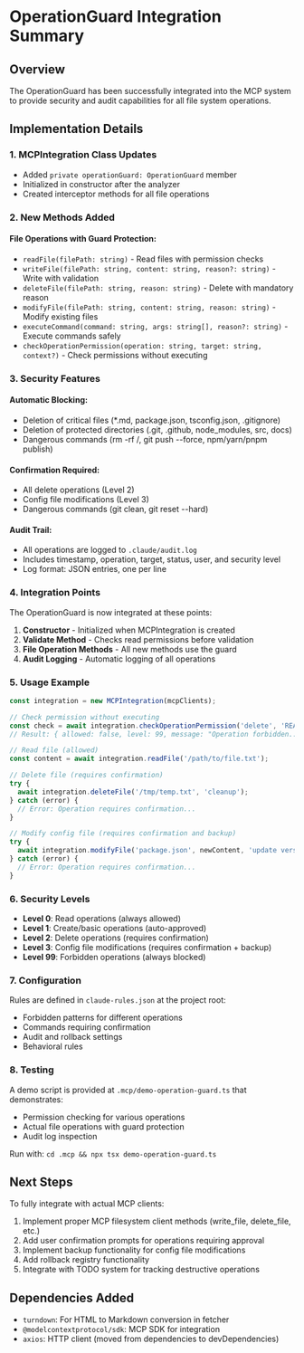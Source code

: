 # OperationGuard Integration Summary

## Overview

The OperationGuard has been successfully integrated into the MCP system to provide security and audit capabilities for all file system operations.

## Implementation Details

### 1. **MCPIntegration Class Updates**

- Added `private operationGuard: OperationGuard` member
- Initialized in constructor after the analyzer
- Created interceptor methods for all file operations

### 2. **New Methods Added**

#### File Operations with Guard Protection:

- `readFile(filePath: string)` - Read files with permission checks
- `writeFile(filePath: string, content: string, reason?: string)` - Write with validation
- `deleteFile(filePath: string, reason: string)` - Delete with mandatory reason
- `modifyFile(filePath: string, content: string, reason: string)` - Modify existing files
- `executeCommand(command: string, args: string[], reason?: string)` - Execute commands safely
- `checkOperationPermission(operation: string, target: string, context?)` - Check permissions without executing

### 3. **Security Features**

#### Automatic Blocking:
- Deletion of critical files (*.md, package.json, tsconfig.json, .gitignore)
- Deletion of protected directories (.git, .github, node_modules, src, docs)
- Dangerous commands (rm -rf /, git push --force, npm/yarn/pnpm publish)

#### Confirmation Required:
- All delete operations (Level 2)
- Config file modifications (Level 3)
- Dangerous commands (git clean, git reset --hard)

#### Audit Trail:
- All operations are logged to `.claude/audit.log`
- Includes timestamp, operation, target, status, user, and security level
- Log format: JSON entries, one per line

### 4. **Integration Points**

The OperationGuard is now integrated at these points:

1. **Constructor** - Initialized when MCPIntegration is created
2. **Validate Method** - Checks read permissions before validation
3. **File Operation Methods** - All new methods use the guard
4. **Audit Logging** - Automatic logging of all operations

### 5. **Usage Example**

```typescript
const integration = new MCPIntegration(mcpClients);

// Check permission without executing
const check = await integration.checkOperationPermission('delete', 'README.md');
// Result: { allowed: false, level: 99, message: "Operation forbidden..." }

// Read file (allowed)
const content = await integration.readFile('/path/to/file.txt');

// Delete file (requires confirmation)
try {
  await integration.deleteFile('/tmp/temp.txt', 'cleanup');
} catch (error) {
  // Error: Operation requires confirmation...
}

// Modify config file (requires confirmation and backup)
try {
  await integration.modifyFile('package.json', newContent, 'update version');
} catch (error) {
  // Error: Operation requires confirmation...
}
```

### 6. **Security Levels**

- **Level 0**: Read operations (always allowed)
- **Level 1**: Create/basic operations (auto-approved)
- **Level 2**: Delete operations (requires confirmation)
- **Level 3**: Config file modifications (requires confirmation + backup)
- **Level 99**: Forbidden operations (always blocked)

### 7. **Configuration**

Rules are defined in `claude-rules.json` at the project root:
- Forbidden patterns for different operations
- Commands requiring confirmation
- Audit and rollback settings
- Behavioral rules

### 8. **Testing**

A demo script is provided at `.mcp/demo-operation-guard.ts` that demonstrates:
- Permission checking for various operations
- Actual file operations with guard protection
- Audit log inspection

Run with: `cd .mcp && npx tsx demo-operation-guard.ts`

## Next Steps

To fully integrate with actual MCP clients:

1. Implement proper MCP filesystem client methods (write_file, delete_file, etc.)
2. Add user confirmation prompts for operations requiring approval
3. Implement backup functionality for config file modifications
4. Add rollback registry functionality
5. Integrate with TODO system for tracking destructive operations

## Dependencies Added

- `turndown`: For HTML to Markdown conversion in fetcher
- `@modelcontextprotocol/sdk`: MCP SDK for integration
- `axios`: HTTP client (moved from dependencies to devDependencies)